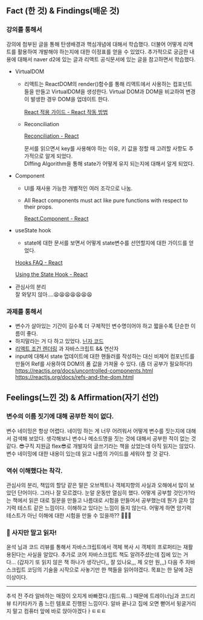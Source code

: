 ## Fact (한 것) & Findings(배운 것)

### 강의를 통해서

강의에 첨부된 글을 통해 탄생배경과 핵심개념에 대해서 학습했다. 더불어 어떻게 리액트를 활용하여 개발해야 하는지에 대한 이정표를 얻을 수 있었다. 추가적으로 궁금한 내용에 대해서 naver d2에 있는 글과 리액트 공식문서에 있는 글을 참고하면서 학습했다. 

- VirtualDOM
    - 리액트는 ReactDOM의 render()함수를 통해 리액트에서 사용하는 컴포넌트들을 만들고 VirtualDOM을 생성한다. Virtual DOM과 DOM을 비교하여 변경이 발생한 경우 DOM을 업데이트 한다.

        [React 적용 가이드 - React 작동 방법](https://d2.naver.com/helloworld/9297403)

    - Reconciliation

        [Reconciliation - React](https://reactjs.org/docs/reconciliation.html)

        문서를 읽으면서 key를 사용해야 하는 이유, 키 값을 정할 때 고려할 사항도 추가적으로 알게 되었다.   
        Diffing Algorithm을 통해 state가 어떻게 유지 되는지에 대해서 알게 되었다. 

- Component
    - UI를 재사용 가능한 개별적인 여러 조각으로 나눔.
    - All React components must act like pure functions with respect to their props.

        [React.Component - React](https://ko.reactjs.org/docs/react-component.html)

- useState hook
    - state에 대한 문서를 보면서 어떻게 state변수를 선언할지에 대한 가이드를 얻었다.  

    [Hooks FAQ - React](https://ko.reactjs.org/docs/hooks-faq.html#how-does-react-associate-hook-calls-with-components)


    [Using the State Hook - React](https://reactjs.org/docs/hooks-state.html#tip-using-multiple-state-variables)

- 관심사의 분리  
    잘 와닿지 않아....😫😫😫😫😫😫😫

### 과제를 통해서
- 변수가 살아있는 기간이 길수록 더 구체적인 변수명이어야 하고 짧을수록 단순한 이름이 좋다.
- 하지말라는 거 다 하고 있었다. [닌자 코드](https://ko.javascript.info/ninja-code#ref-872)
- [리액트 조건 렌더링](https://reactjs.org/docs/conditional-rendering.html#inline-if-with-logical--operator) 과 자바스크립트 && 연산자
- input에 대해서 state 업데이트에 대한 핸들러를 작성하는 대신 비제어 컴포넌트를 만들어 Ref를 사용하여 DOM의 폼 값을 가져올 수 있다. (좀 더 공부가 필요하다!)  
https://reactjs.org/docs/uncontrolled-components.html
https://reactjs.org/docs/refs-and-the-dom.html


## Feelings(느낀 것) & Affirmation(자기 선언)

### 변수의 이름 짓기에 대해 공부한 적이 없다.  
 변수 네이밍은 항상 어렵다. 네이밍 하는 게 너무 어려워서 어떻게 변수를 짓는지에 대해서 검색해 보았다. 생각해보니 변수나 메소드명을 짓는 것에 대해서 공부한 적이 없는 것 같다. 😎구직 지원금 flex😎로 개발자의 글쓰기라는 책을 샀었는데 아직 읽지는 않았다. 변수 네이밍에 대한 내용이 있는데 읽고 나름의 가이드를 세워야 할 것 같다. 

### 역쉬 이해했다는 착각.
관심사의 분리, 책임의 할당 같은 말은 오브젝트나 객체지향의 사실과 오해에서 많이 보았던 단어이다. 그러나 잘 모르겠다. 눈알 운동만 열심히 했다. 어떻게 공부할 것인가?라는 책에서 읽은 대로 질문을 만들고 나름대로 시험을 만들어서 공부했는데 뭔가 글자 암기력 테스트 같은 느낌이다. 이해하고 있다는 느낌이 들지 않는다. 어떻게 하면 암기력 테스트가 아닌 이해에 대한 시험을 만들 수 있을까?? 🤔🤔🤔 

### 📕 사지만 말고 읽자!
윤석 님과 코드 리뷰를 통해서 자바스크립트에서 객체 복사 시 객체의 프로퍼티는 재활용된다는 사실을 알았다. 추가로 코어 자바스크립트 책도 알려주셨는데 집에 있는 거다... (갑자기 또 읽지 않은 책 하나가 생각난다,, 잘 있나요,,, 제 오만 원,,,) 다음 주 자바스크립트 코딩의 기술을 시작으로 사놓기만 한 책들을 읽어야겠다. 목표는 한 달에 3권 이상이다.  

---
추석 전 주라 알바하는 매장이 오지게 바빠졌다.(힘드뤄...) 때문에 트레이너님과 코드리뷰 티키타카가 좀 느린 템포로 진행된 느낌이다. 알바 끝나고 집에 오면 뻗어서 뒹굴거리지 말고 컴퓨터 앞에 바로 앉아야겠다ㅏㅌㅌㅌ